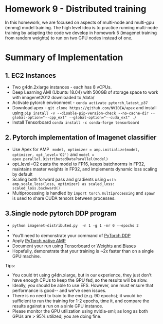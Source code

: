 # Homework 9 - Distributed training


In this homework, we are focused on aspects of multi-node and multi-gpu (mnmg) model training.
The high level idea is to practice running multi-node training by adapting the code we develop in homework 5 (imagenet training from random weights) to run on two GPU nodes instead of one.

# Summary of Implementation

## 1. EC2 Instances
* Two g4dn.2xlarge instances - each has 8 vCPUs.
* Deep Learning AMI (Ubuntu 18.04) with 500GB of storage space to work with imagenet2012 downloaded to /data/
* Activate pytorch environment - `conda activate pytorch_latest_p37`
* Download apex - `git clone https://github.com/NVIDIA/apex` and install using `pip install -v --disable-pip-version-check --no-cache-dir --global-option="--cpp_ext" --global-option="--cuda_ext" ./` 
* Install Tensorboard `conda install -c conda-forge tensorboard`

## 2. Pytorch implementation of Imagenet classifier
* Use Apex for AMP ` model, optimizer = amp.initialize(model, optimizer, opt_level='O2')` and `model = apex.parallel.DistributedDataParallel(model)`
* opt_level=O2 casts the model to FP16, keeps batchnorms in FP32, maintains master weights in FP32, and implements dynamic loss scaling by default
* Scaling both forward pass and gradients using 
 `with amp.scale_loss(loss, optimizer) as scaled_loss:
                scaled_loss.backward()`
* Multiprocessing is handled by `import torch.multiprocessing` and `spawn` is used to share CUDA tensors between processes.

## 3.Single node pytorch DDP program
*  `python imagenet-distributed.py  -n 1 -g 1 -nr 0 --epochs 2`
*  
* You'll need to demonstrate your command of [PyTorch DDP](https://pytorch.org/tutorials/beginner/dist_overview.html)
* Apply [PyTorch native AMP](https://pytorch.org/docs/stable/amp.html)
* Document your run using [Tensorboard](https://www.tensorflow.org/tensorboard) or [Weights and Biases](https://wandb.ai/home) 
* Hopefully, demonstrate that your training is ~2x faster than on a single GPU machine.

Tips:
* You could trt using g4dn.xlarge, but in our experience, they just don't have enough CPUs to keep the GPU fed, so the results will be slow.
* Ideally, you should be able to use EFS.  However, one must ensure that performance is good-- and we've seen issues.
* There is no need to train to the end (e.g. 90 epochs); it would be sufficient to run the training for 1-2 epochs, time it, and compare the results against a run on a sinle GPU instance.
* Please monitor the GPU utilization using nvidia-smi; as long as both GPUs are > 95% utilized, you are doing fine.


